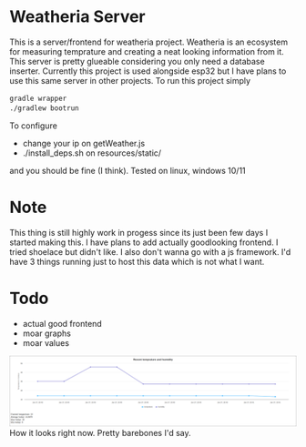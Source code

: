 # Weatheria Server
This is a server/frontend for weatheria project. Weatheria is an ecosystem for measuring temprature and creating a neat looking information from it. This server is pretty glueable considering you only need a database inserter. Currently this project is used alongside esp32 but I have plans to use this same server in other projects.
To run this project simply
```sh
gradle wrapper
./gradlew bootrun
```
To configure
+ change your ip on getWeather.js
+ ./install_deps.sh on resources/static/

and you should be fine (I think). Tested on linux, windows 10/11
# Note
This thing is still highly work in progess since its just been few days I started making this. I have plans to add actually goodlooking frontend. I tried shoelace but didn't like. I also don't wanna go with a js framework. I'd have 3 things running just to host this data which is not what I want.
# Todo
- actual good frontend
- moar graphs
- moar values

![](./assets/example.png)
How it looks right now. Pretty barebones I'd say.
